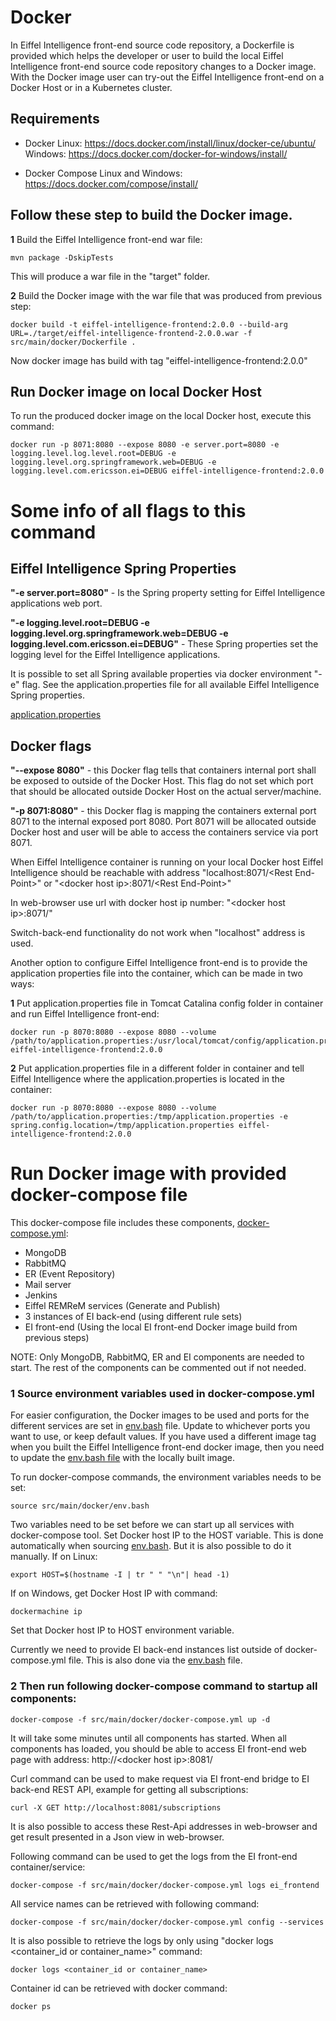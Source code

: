 # Docker

In Eiffel Intelligence front-end source code repository, a Dockerfile is provided which 
helps the developer or user to build the local Eiffel Intelligence front-end source code 
repository changes to a Docker image. With the Docker image user can try-out the Eiffel 
Intelligence front-end on a Docker Host or in a Kubernetes cluster.

## Requirements
- Docker
  Linux: https://docs.docker.com/install/linux/docker-ce/ubuntu/
  Windows: https://docs.docker.com/docker-for-windows/install/

- Docker Compose
  Linux and Windows:  https://docs.docker.com/compose/install/

## Follow these step to build the Docker image.

 **1**  Build the Eiffel Intelligence front-end war file:

    mvn package -DskipTests

This will produce a war file in the "target" folder.

**2** Build the Docker image with the war file that was produced from previous step:

    docker build -t eiffel-intelligence-frontend:2.0.0 --build-arg URL=./target/eiffel-intelligence-frontend-2.0.0.war -f src/main/docker/Dockerfile .

Now docker image has build with tag "eiffel-intelligence-frontend:2.0.0"

## Run Docker image on local Docker Host
To run the produced docker image on the local Docker host, execute this command:

    docker run -p 8071:8080 --expose 8080 -e server.port=8080 -e logging.level.log.level.root=DEBUG -e logging.level.org.springframework.web=DEBUG -e logging.level.com.ericsson.ei=DEBUG eiffel-intelligence-frontend:2.0.0

# Some info of all flags to this command

## Eiffel Intelligence Spring Properties

<B>"-e server.port=8080"</B> - Is the Spring property setting for Eiffel 
Intelligence applications web port.

<B>"-e logging.level.root=DEBUG -e logging.level.org.springframework.web=DEBUG -e
logging.level.com.ericsson.ei=DEBUG"</B> - These Spring properties set the 
logging level for the Eiffel Intelligence applications.

It is possible to set all Spring available properties via docker environment 
"-e" flag. See the application.properties file for all available Eiffel 
Intelligence Spring properties.

[application.properties](https://github.com/eiffel-community/eiffel-intelligence/blob/master/src/main/resources/application.properties)

## Docker flags

<B>"--expose 8080"</B> - this Docker flag tells that containers internal port 
shall be exposed to outside of the Docker Host. This flag do not set which port 
that should be allocated outside Docker Host on the actual server/machine.

<B>"-p 8071:8080"</B> - this Docker flag is mapping the containers external port 
8071 to the internal exposed port 8080. Port 8071 will be allocated outside 
Docker host and user will be able to access the containers service via port 8071.

When Eiffel Intelligence container is running on your local Docker host Eiffel 
Intelligence should be reachable with address "localhost:8071/\<Rest End-Point\>" or "\<docker host ip\>:8071/\<Rest End-Point\>"

In web-browser use url with docker host ip number: "\<docker host ip\>:8071/"

Switch-back-end functionality do not work when "localhost" address is used.

Another option to configure Eiffel Intelligence front-end is to provide the 
application properties file into the container, which can be made in two ways:

**1** Put application.properties file in Tomcat Catalina config folder in container 
and run Eiffel Intelligence front-end:

    docker run -p 8070:8080 --expose 8080 --volume /path/to/application.properties:/usr/local/tomcat/config/application.properties eiffel-intelligence-frontend:2.0.0

**2** Put application.properties file in a different folder in container and tell 
Eiffel Intelligence where the application.properties is located in the container:

    docker run -p 8070:8080 --expose 8080 --volume /path/to/application.properties:/tmp/application.properties -e spring.config.location=/tmp/application.properties eiffel-intelligence-frontend:2.0.0

# Run Docker image with provided docker-compose file
This docker-compose file includes these components, [docker-compose.yml](../src/main/docker/docker-compose.yml):

- MongoDB
- RabbitMQ
- ER (Event Repository)
- Mail server
- Jenkins
- Eiffel REMReM services (Generate and Publish)
- 3 instances of EI back-end (using different rule sets)
- EI front-end (Using the local EI front-end Docker image build from previous steps)

NOTE: Only MongoDB, RabbitMQ, ER and EI components are needed to start.
The rest of the components can be commented out if not needed.

### 1 Source environment variables used in docker-compose.yml

For easier configuration, the Docker images to be used and ports for the different
services are set in [env.bash](../src/main/docker/env.bash)
file. Update to whichever ports you want to use, or keep default values. If you 
have used a different image tag when you built the Eiffel Intelligence front-end
docker image, then you need to update the [env.bash file](../src/main/docker/env.bash)
with the locally built image.

To run docker-compose commands, the environment variables needs to be set:

    source src/main/docker/env.bash

Two variables need to be set before we can start up all services with 
docker-compose tool. Set Docker host IP to the HOST variable. This is done 
automatically when sourcing [env.bash](../src/main/docker/env.bash).
But it is also possible to do it manually. If on Linux:

    export HOST=$(hostname -I | tr " " "\n"| head -1)
If on Windows, get Docker Host IP with command:

    dockermachine ip
Set that Docker host IP to HOST environment variable.

Currently we need to provide EI back-end instances list outside of docker-compose.yml file.
This is also done via the [env.bash](../src/main/docker/env.bash)
file.

### 2 Then run following docker-compose command to startup all components:

    docker-compose -f src/main/docker/docker-compose.yml up -d

It will take some minutes until all components has started. When all components 
has loaded, you should be able to access EI front-end web page with address:
http://\<docker host ip\>:8081/

Curl command can be used to make request via EI front-end bridge to EI back-end 
REST API, example for getting all subscriptions:

    curl -X GET http://localhost:8081/subscriptions

It is also possible to access these Rest-Api addresses in web-browser and get 
result presented in a Json view in web-browser.

Following command can be used to get the logs from the EI front-end container/service:

    docker-compose -f src/main/docker/docker-compose.yml logs ei_frontend

All service names can be retrieved with following command:

    docker-compose -f src/main/docker/docker-compose.yml config --services

It is also possible to retrieve the logs by only using "docker logs <container_id or container_name>" command:

    docker logs <container_id or container_name>

Container id can be retrieved with docker command:

    docker ps